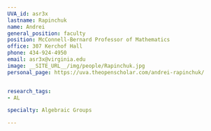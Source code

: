 ```yaml
---
UVA_id: asr3x
lastname: Rapinchuk
name: Andrei
general_position: faculty
position: McConnell-Bernard Professor of Mathematics
office: 307 Kerchof Hall
phone: 434-924-4950
email: asr3x@virginia.edu
image: __SITE_URL__/img/people/Rapinchuk.jpg
personal_page: https://uva.theopenscholar.com/andrei-rapinchuk/


research_tags:
- AL

specialty: Algebraic Groups

---
```

